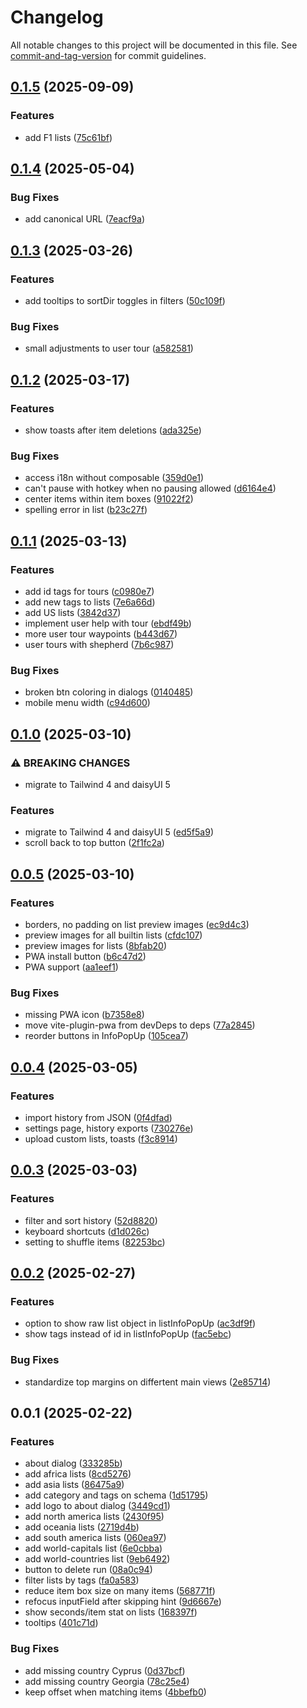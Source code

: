 # Changelog

All notable changes to this project will be documented in this file. See [commit-and-tag-version](https://github.com/absolute-version/commit-and-tag-version) for commit guidelines.

## [0.1.5](https://github.com/FjellOverflow/typem/compare/v0.1.4...v0.1.5) (2025-09-09)


### Features

* add  F1 lists ([75c61bf](https://github.com/FjellOverflow/typem/commit/75c61bfa95edff105bd70b82b1483fce6af14693))

## [0.1.4](https://github.com/FjellOverflow/typem/compare/v0.1.3...v0.1.4) (2025-05-04)


### Bug Fixes

* add canonical URL ([7eacf9a](https://github.com/FjellOverflow/typem/commit/7eacf9a1ef44a7c507bf08ef404c4c669d33092c))

## [0.1.3](https://github.com/FjellOverflow/typem/compare/v0.1.2...v0.1.3) (2025-03-26)


### Features

* add tooltips to sortDir toggles in filters ([50c109f](https://github.com/FjellOverflow/typem/commit/50c109f9e9bfc492a60c0ffc0c927715b216a828))


### Bug Fixes

* small adjustments to user tour ([a582581](https://github.com/FjellOverflow/typem/commit/a5825815c7ab701fdbeee4e81458a191fb6041a4))

## [0.1.2](https://github.com/FjellOverflow/typem/compare/v0.1.1...v0.1.2) (2025-03-17)


### Features

* show toasts after item deletions ([ada325e](https://github.com/FjellOverflow/typem/commit/ada325e15d4b7226a6d303282298e1bb803fdfe3))


### Bug Fixes

* access i18n without composable ([359d0e1](https://github.com/FjellOverflow/typem/commit/359d0e1e5c0958a2005e9aed19c356d3b9b027c5))
* can't pause with hotkey when no pausing allowed ([d6164e4](https://github.com/FjellOverflow/typem/commit/d6164e4b1383389463651f543264808cd33e6472))
* center items within item boxes ([91022f2](https://github.com/FjellOverflow/typem/commit/91022f2b8edf6d0333c42fddfcdcc99a38d7aa4c))
* spelling error in list ([b23c27f](https://github.com/FjellOverflow/typem/commit/b23c27f72be67ff2358ebe82fa5744d15a8b6898))

## [0.1.1](https://github.com/FjellOverflow/typem/compare/v0.1.0...v0.1.1) (2025-03-13)


### Features

* add id tags for tours ([c0980e7](https://github.com/FjellOverflow/typem/commit/c0980e7631471d3039bf0ee9d67a9dd46dfbe612))
* add new tags to lists ([7e6a66d](https://github.com/FjellOverflow/typem/commit/7e6a66da0cde65a55fb74e39d28362cf3a8828c0))
* add US lists ([3842d37](https://github.com/FjellOverflow/typem/commit/3842d3763286960c6b04cca250d133ab57232757))
* implement user help with tour ([ebdf49b](https://github.com/FjellOverflow/typem/commit/ebdf49b117fe546461d8e3ee386cdd25036c95b2))
* more user tour waypoints ([b443d67](https://github.com/FjellOverflow/typem/commit/b443d6786bce9a51b58573c1f935f16ed06c8552))
* user tours with shepherd ([7b6c987](https://github.com/FjellOverflow/typem/commit/7b6c98778491f9a35c644dc33bc5203f3aded2f9))


### Bug Fixes

* broken btn coloring in dialogs ([0140485](https://github.com/FjellOverflow/typem/commit/0140485eedee45d6ebe0a123778aeefd5537dc81))
* mobile menu width ([c94d600](https://github.com/FjellOverflow/typem/commit/c94d60008dc369fdc2d4b73a6dcb38d7018e7133))

## [0.1.0](https://github.com/FjellOverflow/typem/compare/v0.0.5...v0.1.0) (2025-03-10)


### ⚠ BREAKING CHANGES

* migrate to Tailwind 4 and daisyUI 5

### Features

* migrate to Tailwind 4 and daisyUI 5 ([ed5f5a9](https://github.com/FjellOverflow/typem/commit/ed5f5a938360b019fd462877abf75ebeee4cd1ff))
* scroll back to top button ([2f1fc2a](https://github.com/FjellOverflow/typem/commit/2f1fc2aff748767dd0b9b020d3fe2934b8448854))

## [0.0.5](https://github.com/FjellOverflow/typem/compare/v0.0.4...v0.0.5) (2025-03-10)


### Features

* borders, no padding on list preview images ([ec9d4c3](https://github.com/FjellOverflow/typem/commit/ec9d4c3940ed62272e079212a876ebe626ae91c5))
* preview images for all builtin lists ([cfdc107](https://github.com/FjellOverflow/typem/commit/cfdc107b4178421032826515d484950fa4aec01a))
* preview images for lists ([8bfab20](https://github.com/FjellOverflow/typem/commit/8bfab20047105052143a3b219aec71e4465bea66))
* PWA install button ([b6c47d2](https://github.com/FjellOverflow/typem/commit/b6c47d2ea81c1bb0131da47cc61058169e7d096b))
* PWA support ([aa1eef1](https://github.com/FjellOverflow/typem/commit/aa1eef1f1e2c240b44d853e81e9e92e681528366))


### Bug Fixes

* missing PWA icon ([b7358e8](https://github.com/FjellOverflow/typem/commit/b7358e83a3651509e84c1da392b57812dcb72bcb))
* move vite-plugin-pwa from devDeps to deps ([77a2845](https://github.com/FjellOverflow/typem/commit/77a28451ec92aea36a58835cc5b7d250817ef4c1))
* reorder buttons in InfoPopUp ([105cea7](https://github.com/FjellOverflow/typem/commit/105cea7b18dfea7d215e487f6c635c584338e15c))

## [0.0.4](https://github.com/FjellOverflow/typem/compare/v0.0.3...v0.0.4) (2025-03-05)


### Features

* import history from JSON ([0f4dfad](https://github.com/FjellOverflow/typem/commit/0f4dfad540de3329713e260981e3567966ea529d))
* settings page, history exports ([730276e](https://github.com/FjellOverflow/typem/commit/730276eafde6ffc4571afa49ac3ffd965522f6c9))
* upload custom lists, toasts ([f3c8914](https://github.com/FjellOverflow/typem/commit/f3c89144757c068c7a1081217a8f285c6de0d7eb))

## [0.0.3](https://github.com/FjellOverflow/typem/compare/v0.0.2...v0.0.3) (2025-03-03)


### Features

* filter and sort history ([52d8820](https://github.com/FjellOverflow/typem/commit/52d8820c9679ef3b55ab39156ea710abd082549f))
* keyboard shortcuts ([d1d026c](https://github.com/FjellOverflow/typem/commit/d1d026c01782098fa06a5a066b75d55ed2bf756c))
* setting to shuffle items ([82253bc](https://github.com/FjellOverflow/typem/commit/82253bc212d38b8bb4719b3f5cc1ff23230cb97e))

## [0.0.2](https://github.com/FjellOverflow/typem/compare/v0.0.1...v0.0.2) (2025-02-27)


### Features

* option to show raw list object in listInfoPopUp ([ac3df9f](https://github.com/FjellOverflow/typem/commit/ac3df9f27e7af120d48527ec00089357c6427953))
* show tags instead of id in listInfoPopUp ([fac5ebc](https://github.com/FjellOverflow/typem/commit/fac5ebc9f34d4733dfa0b09d1f9f7e17856d4cd7))


### Bug Fixes

* standardize top margins on differtent main views ([2e85714](https://github.com/FjellOverflow/typem/commit/2e857149ab0dcf005aa059c1623314f66d86c029))

## 0.0.1 (2025-02-22)


### Features

* about dialog ([333285b](https://github.com/FjellOverflow/typem/commit/333285bc4d7dac141cab79675ad693ce0e0eeb42))
* add africa lists ([8cd5276](https://github.com/FjellOverflow/typem/commit/8cd52767d354f86a7d4046ac6c2fb16dd7f88372))
* add asia lists ([86475a9](https://github.com/FjellOverflow/typem/commit/86475a92508ac86b24931a86fa1757288f25e947))
* add category and tags on schema ([1d51795](https://github.com/FjellOverflow/typem/commit/1d51795ad1b349682f55ea7925c5decb6290b404))
* add logo to about dialog ([3449cd1](https://github.com/FjellOverflow/typem/commit/3449cd1c9ef706c4cc83463bfa92852d02705ca6))
* add north america lists ([2430f95](https://github.com/FjellOverflow/typem/commit/2430f956c08698230b1c517082e5536a11334b5c))
* add oceania lists ([2719d4b](https://github.com/FjellOverflow/typem/commit/2719d4be7d37be094bafbcc74e65a251c87971dc))
* add south america lists ([060ea97](https://github.com/FjellOverflow/typem/commit/060ea9772cab27bcb9121be941c4a45296a02d66))
* add world-capitals list ([6e0cbba](https://github.com/FjellOverflow/typem/commit/6e0cbbabfbb1694d9f0ec8f74f15cfa557b7092b))
* add world-countries list ([9eb6492](https://github.com/FjellOverflow/typem/commit/9eb6492fd60d984fbf9af71a4e0a4f5025ea1965))
* button to delete run ([08a0c94](https://github.com/FjellOverflow/typem/commit/08a0c945eebbc4c43ea3ccbce28b1d463abd238d))
* filter lists by tags ([fa0a583](https://github.com/FjellOverflow/typem/commit/fa0a583dee532da565fa58ddbc09384ffde296f3))
* reduce item box size on many items ([568771f](https://github.com/FjellOverflow/typem/commit/568771fc81823e0c566ddf825f0856e227400ee5))
* refocus inputField after skipping hint ([9d6667e](https://github.com/FjellOverflow/typem/commit/9d6667e992f8ab7b6e58e002c9dfbaef8fa9cee5))
* show seconds/item stat on lists ([168397f](https://github.com/FjellOverflow/typem/commit/168397f24861815fcf10e0f723e90d77f6ad1302))
* tooltips ([401c71d](https://github.com/FjellOverflow/typem/commit/401c71d7d41a371063c93861ae2918787b46019e))


### Bug Fixes

* add missing country Cyprus ([0d37bcf](https://github.com/FjellOverflow/typem/commit/0d37bcfdebf597fa6c9992b6280fca00c9981b3a))
* add missing country Georgia ([78c25e4](https://github.com/FjellOverflow/typem/commit/78c25e45cc9ea2363f2bc7c6d34522776d47f42f))
* keep offset when matching items ([4bbefb0](https://github.com/FjellOverflow/typem/commit/4bbefb0eae437a9c2a02594bc7e3a87715460a20))
